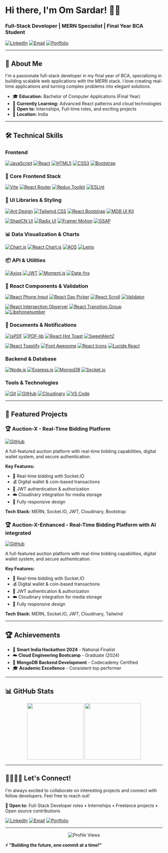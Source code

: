 # Hi there, I'm Om Sardar! 👋🏻

### Full-Stack Developer | MERN Specialist | Final Year BCA Student

[![LinkedIn](https://img.shields.io/badge/LinkedIn-0077B5?style=flat&logo=linkedin&logoColor=white)](https://www.linkedin.com/in/om-sardar/)
[![Email](https://img.shields.io/badge/Email-D14836?style=flat&logo=gmail&logoColor=white)](mailto:omsardar14@gmail.com)
[![Portfolio](https://img.shields.io/badge/Portfolio-FF5722?style=flat&logo=google-chrome&logoColor=white)](https://yourportfolio.com)

---

## 🚀 About Me

I'm a passionate full-stack developer in my final year of BCA, specializing in building scalable web applications with the MERN stack. I love creating real-time applications and turning complex problems into elegant solutions.

- 🎓 **Education:** Bachelor of Computer Applications (Final Year)
- 🌱 **Currently Learning:** Advanced React patterns and cloud technologies
- 💼 **Open to:** Internships, Full-time roles, and exciting projects
- 📍 **Location:** India

---

## 🛠️ Technical Skills

### **Frontend**
[![JavaScript](https://img.shields.io/badge/JavaScript-F7DF1E?style=flat&logo=javascript&logoColor=black)](https://developer.mozilla.org/en-US/docs/Web/JavaScript) [![React](https://img.shields.io/badge/React-20232A?style=flat&logo=react&logoColor=61DAFB)](https://react.dev/)
[![HTML5](https://img.shields.io/badge/HTML5-E34F26?style=flat&logo=html5&logoColor=white)](https://developer.mozilla.org/en-US/docs/Web/HTML)
[![CSS3](https://img.shields.io/badge/CSS3-1572B6?style=flat&logo=css3&logoColor=white)](https://developer.mozilla.org/en-US/docs/Web/CSS)
[![Bootstrap](https://img.shields.io/badge/Bootstrap-563D7C?style=flat&logo=bootstrap&logoColor=white)](https://getbootstrap.com/)

### **🔧 Core Frontend Stack**
[![Vite](https://img.shields.io/badge/Vite-646CFF?style=flat&logo=vite&logoColor=white)](https://vitejs.dev/)
[![React Router](https://img.shields.io/badge/React_Router-CA4245?style=flat&logo=react-router&logoColor=white)](https://reactrouter.com/)
[![Redux Toolkit](https://img.shields.io/badge/Redux_Toolkit-593D88?style=flat&logo=redux&logoColor=white)](https://redux-toolkit.js.org/)
[![ESLint](https://img.shields.io/badge/ESLint-4B32C3?style=flat&logo=eslint&logoColor=white)](https://eslint.org/)

### **🎨 UI Libraries & Styling**
[![Ant Design](https://img.shields.io/badge/Ant_Design-0170FE?style=flat&logo=ant-design&logoColor=white)](https://ant.design/)
[![Tailwind CSS](https://img.shields.io/badge/Tailwind_CSS-38B2AC?style=flat&logo=tailwind-css&logoColor=white)](https://tailwindcss.com/)
[![React Bootstrap](https://img.shields.io/badge/React_Bootstrap-7952B3?style=flat&logo=bootstrap&logoColor=white)](https://react-bootstrap.github.io/)
[![MDB UI Kit](https://img.shields.io/badge/MDB_UI_Kit-2196F3?style=flat&logo=material-design&logoColor=white)](https://mdbootstrap.com/)

[![ShadCN UI](https://img.shields.io/badge/ShadCN_UI-000000?style=flat&logo=shadcnui&logoColor=white)](https://ui.shadcn.com/)
[![Radix UI](https://img.shields.io/badge/Radix_UI-161618?style=flat&logo=radix-ui&logoColor=white)](https://www.radix-ui.com/)
[![Framer Motion](https://img.shields.io/badge/Framer_Motion-0055FF?style=flat&logo=framer&logoColor=white)](https://www.framer.com/motion/)
[![GSAP](https://img.shields.io/badge/GSAP-88CE02?style=flat&logo=greensock&logoColor=white)](https://greensock.com/gsap/)

### **📊 Data Visualization & Charts**
[![Chart.js](https://img.shields.io/badge/Chart.js-FF6384?style=flat&logo=chart.js&logoColor=white)](https://www.chartjs.org/)
[![React Chart.js](https://img.shields.io/badge/React_Chart.js-FF6384?style=flat&logo=chart.js&logoColor=white)](https://react-chartjs-2.js.org/)
[![AOS](https://img.shields.io/badge/AOS-4285F4?style=flat&logo=javascript&logoColor=white)](https://michalsnik.github.io/aos/)
[![Lenis](https://img.shields.io/badge/Lenis-000000?style=flat&logo=javascript&logoColor=white)](https://lenis.studiofreight.com/)

### **📦 API & Utilities**
[![Axios](https://img.shields.io/badge/Axios-5A29E4?style=flat&logo=axios&logoColor=white)](https://axios-http.com/)
[![JWT](https://img.shields.io/badge/JWT-000000?style=flat&logo=JSON%20web%20tokens&logoColor=white)](https://jwt.io/)
[![Moment.js](https://img.shields.io/badge/Moment.js-2C5aa0?style=flat&logo=moment.js&logoColor=white)](https://momentjs.com/)
[![Date-fns](https://img.shields.io/badge/Date--fns-770C56?style=flat&logo=date-fns&logoColor=white)](https://date-fns.org/)

### **🧩 React Components & Validation**
[![React Phone Input](https://img.shields.io/badge/React_Phone_Input-61DAFB?style=flat&logo=react&logoColor=black)](https://www.npmjs.com/package/react-phone-number-input)
[![React Day Picker](https://img.shields.io/badge/React_Day_Picker-61DAFB?style=flat&logo=react&logoColor=black)](https://react-day-picker.js.org/)
[![React Scroll](https://img.shields.io/badge/React_Scroll-61DAFB?style=flat&logo=react&logoColor=black)](https://github.com/fisshy/react-scroll)
[![Validator](https://img.shields.io/badge/Validator-4CAF50?style=flat&logo=javascript&logoColor=white)](https://github.com/validatorjs/validator.js)

[![React Intersection Observer](https://img.shields.io/badge/React_Intersection_Observer-61DAFB?style=flat&logo=react&logoColor=black)](https://github.com/thebuilder/react-intersection-observer)
[![React Transition Group](https://img.shields.io/badge/React_Transition_Group-61DAFB?style=flat&logo=react&logoColor=black)](https://reactcommunity.org/react-transition-group/)
[![Libphonenumber](https://img.shields.io/badge/Libphonenumber-34A853?style=flat&logo=google&logoColor=white)](https://github.com/google/libphonenumber)

### **📄 Documents & Notifications**
[![jsPDF](https://img.shields.io/badge/jsPDF-FF5722?style=flat&logo=adobe-acrobat-reader&logoColor=white)](https://github.com/parallax/jsPDF)
[![PDF-lib](https://img.shields.io/badge/PDF--lib-FF5722?style=flat&logo=adobe-acrobat-reader&logoColor=white)](https://pdf-lib.js.org/)
[![React Hot Toast](https://img.shields.io/badge/React_Hot_Toast-FF6B6B?style=flat&logo=react&logoColor=white)](https://react-hot-toast.com/)
[![SweetAlert2](https://img.shields.io/badge/SweetAlert2-3085d6?style=flat&logo=javascript&logoColor=white)](https://sweetalert2.github.io/)

[![React Toastify](https://img.shields.io/badge/React_Toastify-FF6B6B?style=flat&logo=react&logoColor=white)](https://fkhadra.github.io/react-toastify/)
[![Font Awesome](https://img.shields.io/badge/Font_Awesome-339AF0?style=flat&logo=fontawesome&logoColor=white)](https://fontawesome.com/)
[![React Icons](https://img.shields.io/badge/React_Icons-61DAFB?style=flat&logo=react&logoColor=black)](https://react-icons.github.io/react-icons/)
[![Lucide React](https://img.shields.io/badge/Lucide_React-F56565?style=flat&logo=lucide&logoColor=white)](https://lucide.dev/)


### **Backend & Database**
[![Node.js](https://img.shields.io/badge/Node.js-43853D?style=flat&logo=node.js&logoColor=white)](https://nodejs.org/en)
[![Express.js](https://img.shields.io/badge/Express.js-404D59?style=flat&logo=express&logoColor=white)](https://expressjs.com/)
[![MongoDB](https://img.shields.io/badge/MongoDB-4EA94B?style=flat&logo=mongodb&logoColor=white)](https://www.mongodb.com/)
[![Socket.io](https://img.shields.io/badge/Socket.io-black?style=flat&logo=socket.io&badgeColor=010101)](https://socket.io/)

### **Tools & Technologies**
[![Git](https://img.shields.io/badge/Git-F05032?style=flat&logo=git&logoColor=white)](https://git-scm.com/)
[![GitHub](https://img.shields.io/badge/GitHub-100000?style=flat&logo=github&logoColor=white)](https://github.com/)
[![Cloudinary](https://img.shields.io/badge/Cloudinary-3448C5?style=flat&logo=cloudinary&logoColor=white)](https://cloudinary.com/)
[![VS Code](https://img.shields.io/badge/VS_Code-0078D4?style=flat&logo=visual%20studio%20code&logoColor=white)](https://code.visualstudio.com/)

---

## 🚀 Featured Projects

### 🏆 **Auction-X** - Real-Time Bidding Platform
[![GitHub](https://img.shields.io/badge/View_Code-181717?style=flat&logo=github)](https://github.com/OM-SARDAR/AUCTION-X-LOCALHOST)

A full-featured auction platform with real-time bidding capabilities, digital wallet system, and secure authentication.

**Key Features:**
- 🔴 Real-time bidding with Socket.IO
- 💰 Digital wallet & coin-based transactions
- 🔐 JWT authentication & authorization
- ☁️ Cloudinary integration for media storage
- 📱 Fully responsive design

**Tech Stack:** MERN, Socket.IO, JWT, Cloudinary, Bootstrap


### 🏆 **Auction-X-Enhanced** - Real-Time Bidding Platform with AI integrated 
[![GitHub](https://img.shields.io/badge/View_Code-181717?style=flat&logo=github)](https://github.com/OM-SARDAR/AUCTION-X-Enhanced-LOCALHOST)

A full-featured auction platform with real-time bidding capabilities, digital wallet system, and secure authentication.

**Key Features:**
- 🔴 Real-time bidding with Socket.IO
- 💰 Digital wallet & coin-based transactions
- 🔐 JWT authentication & authorization
- ☁️ Cloudinary integration for media storage
- 📱 Fully responsive design

**Tech Stack:** MERN, Socket.IO, JWT, Cloudinary, Tailwind

---

## 🏆 Achievements

- 🥇 **Smart India Hackathon 2024** - National Finalist
- ☁️ **Cloud Engineering Bootcamp** - Graduate (2024)
- 🍃 **MongoDB Backend Development** - Codecademy Certified
- 🎓 **Academic Excellence** - Consistent top performer

---

## 📊 GitHub Stats

<div align="center">
  <img height="180em" src="https://github-readme-stats.vercel.app/api?username=OM-SARDAR&show_icons=true&theme=radical&include_all_commits=true&count_private=true"/>
  <img height="180em" src="https://github-readme-stats.vercel.app/api/top-langs/?username=OM-SARDAR&layout=compact&theme=radical"/>
</div>

---

## 🫱🏻‍🫲🏻 Let's Connect!

I'm always excited to collaborate on interesting projects and connect with fellow developers. Feel free to reach out!

**💬 Open to:** Full-Stack Developer roles • Internships • Freelance projects • Open source contributions

[![LinkedIn](https://img.shields.io/badge/LinkedIn-Connect-0077B5?style=for-the-badge&logo=linkedin)](https://www.linkedin.com/in/om-sardar/)
[![Email](https://img.shields.io/badge/Email-Contact-D14836?style=for-the-badge&logo=gmail)](mailto:omsardar14@gmail.com)
[![Portfolio](https://img.shields.io/badge/Portfolio-Visit-FF5722?style=for-the-badge&logo=google-chrome)](https://yourportfolio.com)

---

<div align="center">
  <img src="https://komarev.com/ghpvc/?username=OM-SARDAR&label=Profile%20Views&color=0e75b6&style=flat" alt="Profile Views" />
</div>

**⚡ "Building the future, one commit at a time!"**
